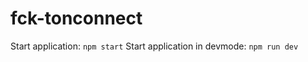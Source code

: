 # fck-tonconnect
 
Start application: ```npm start```
Start application in devmode: ```npm run dev```
